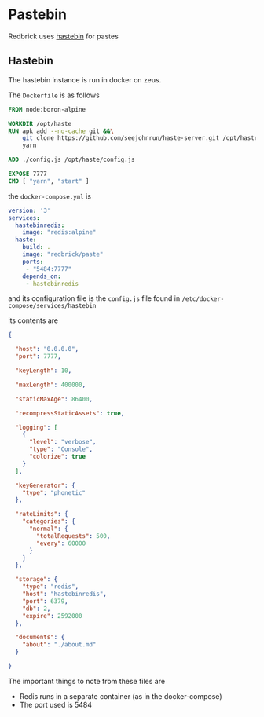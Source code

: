 # Pastebin

Redbrick uses [hastebin](https://github.com/seejohnrun/haste-server) for pastes

## Hastebin

The hastebin instance is run in docker on zeus.

The `Dockerfile` is as follows

```Dockerfile
FROM node:boron-alpine

WORKDIR /opt/haste
RUN apk add --no-cache git &&\
    git clone https://github.com/seejohnrun/haste-server.git /opt/haste && \
    yarn

ADD ./config.js /opt/haste/config.js

EXPOSE 7777
CMD [ "yarn", "start" ]
```

the `docker-compose.yml` is

```yaml
version: '3'
services:
  hastebinredis:
    image: "redis:alpine"
  haste:
    build: .
    image: "redbrick/paste"
    ports:
     - "5484:7777"
    depends_on:
     - hastebinredis
```

and its configuration file is the `config.js` file found in
`/etc/docker-compose/services/hastebin`

its contents are

```json
{

  "host": "0.0.0.0",
  "port": 7777,

  "keyLength": 10,

  "maxLength": 400000,

  "staticMaxAge": 86400,

  "recompressStaticAssets": true,

  "logging": [
    {
      "level": "verbose",
      "type": "Console",
      "colorize": true
    }
  ],

  "keyGenerator": {
    "type": "phonetic"
  },

  "rateLimits": {
    "categories": {
      "normal": {
        "totalRequests": 500,
        "every": 60000
      }
    }
  },

  "storage": {
    "type": "redis",
    "host": "hastebinredis",
    "port": 6379,
    "db": 2,
    "expire": 2592000
  },

  "documents": {
    "about": "./about.md"
  }

}
```

The important things to note from these files are

* Redis runs in a separate container (as in the docker-compose)
* The port used is 5484

